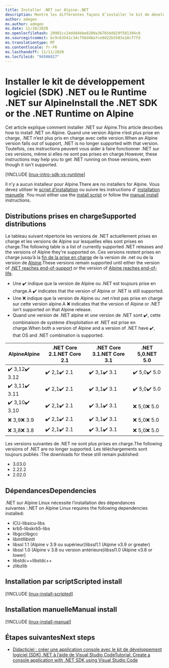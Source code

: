 ```yaml
---
title: Installer .NET sur Alpine-.NET
description: Montre les différentes façons d’installer le kit de développement logiciel (SDK) .NET et le Runtime .NET sur Alpine.
author: adegeo
ms.author: adegeo
ms.date: 11/10/2020
ms.openlocfilehash: 29901cc24ddd4bbe8200a36765ddd29f501394c0
ms.sourcegitcommit: bc9c63541c3dc756d48a7ce9d22b5583a18cf7fd
ms.translationtype: MT
ms.contentlocale: fr-FR
ms.lasthandoff: 11/11/2020
ms.locfileid: "94506817"
---
```

# <a name="install-the-net-sdk-or-the-net-runtime-on-alpine"></a><span data-ttu-id="22367-103">Installer le kit de développement logiciel (SDK) .NET ou le Runtime .NET sur Alpine</span><span class="sxs-lookup"><span data-stu-id="22367-103">Install the .NET SDK or the .NET Runtime on Alpine</span></span>

<span data-ttu-id="22367-104">Cet article explique comment installer .NET sur Alpine.</span><span class="sxs-lookup"><span data-stu-id="22367-104">This article describes how to install .NET on Alpine.</span></span> <span data-ttu-id="22367-105">Quand une version Alpine n’est plus prise en charge, .NET n’est plus pris en charge avec cette version.</span><span class="sxs-lookup"><span data-stu-id="22367-105">When an Alpine version falls out of support, .NET is no longer supported with that version.</span></span> <span data-ttu-id="22367-106">Toutefois, ces instructions peuvent vous aider à faire fonctionner .NET sur ces versions, même si elles ne sont pas prises en charge.</span><span class="sxs-lookup"><span data-stu-id="22367-106">However, these instructions may help you to get .NET running on those versions, even though it isn't supported.</span></span>

[!INCLUDE [linux-intro-sdk-vs-runtime](includes/linux-intro-sdk-vs-runtime.md)]

<span data-ttu-id="22367-107">Il n’y a aucun installeur pour Alpine.</span><span class="sxs-lookup"><span data-stu-id="22367-107">There are no installers for Alpine.</span></span> <span data-ttu-id="22367-108">Vous devez utiliser le [script d’installation](#scripted-install) ou suivre les instructions d' [installation manuelle](#manual-install) .</span><span class="sxs-lookup"><span data-stu-id="22367-108">You must either use the [install script](#scripted-install) or follow the [manual install](#manual-install) instructions.</span></span>

## <a name="supported-distributions"></a><span data-ttu-id="22367-109">Distributions prises en charge</span><span class="sxs-lookup"><span data-stu-id="22367-109">Supported distributions</span></span>

<span data-ttu-id="22367-110">Le tableau suivant répertorie les versions de .NET actuellement prises en charge et les versions de Alpine sur lesquelles elles sont prises en charge.</span><span class="sxs-lookup"><span data-stu-id="22367-110">The following table is a list of currently supported .NET releases and the versions of Alpine they're supported on.</span></span> <span data-ttu-id="22367-111">Ces versions restent prises en charge jusqu’à la [fin de la prise en charge](https://dotnet.microsoft.com/platform/support/policy/dotnet-core) de la version de .net ou de la version de [Alpine](https://wiki.alpinelinux.org/wiki/Alpine_Linux:Releases).</span><span class="sxs-lookup"><span data-stu-id="22367-111">These versions remain supported until either the version of [.NET reaches end-of-support](https://dotnet.microsoft.com/platform/support/policy/dotnet-core) or the version of [Alpine reaches end-of-life](https://wiki.alpinelinux.org/wiki/Alpine_Linux:Releases).</span></span>

- <span data-ttu-id="22367-112">Une ✔️ indique que la version de Alpine ou .NET est toujours prise en charge.</span><span class="sxs-lookup"><span data-stu-id="22367-112">A ✔️ indicates that the version of Alpine or .NET is still supported.</span></span>
- <span data-ttu-id="22367-113">Une ❌ indique que la version de Alpine ou .net n’est pas prise en charge sur cette version alpine.</span><span class="sxs-lookup"><span data-stu-id="22367-113">A ❌ indicates that the version of Alpine or .NET isn't supported on that Alpine release.</span></span>
- <span data-ttu-id="22367-114">Quand une version de .NET alpine et une version de .NET sont ✔️, cette combinaison de système d’exploitation et .NET est prise en charge.</span><span class="sxs-lookup"><span data-stu-id="22367-114">When both a version of Alpine and a version of .NET have ✔️, that OS and .NET combination is supported.</span></span>

| <span data-ttu-id="22367-115">Alpine</span><span class="sxs-lookup"><span data-stu-id="22367-115">Alpine</span></span>  | <span data-ttu-id="22367-116">.NET Core 2.1</span><span class="sxs-lookup"><span data-stu-id="22367-116">.NET Core 2.1</span></span> | <span data-ttu-id="22367-117">.NET Core 3.1</span><span class="sxs-lookup"><span data-stu-id="22367-117">.NET Core 3.1</span></span> | <span data-ttu-id="22367-118">.NET 5,0</span><span class="sxs-lookup"><span data-stu-id="22367-118">.NET 5.0</span></span> |
|-------- |---------------|---------------|----------------|
| <span data-ttu-id="22367-119">✔️ 3,12</span><span class="sxs-lookup"><span data-stu-id="22367-119">✔️ 3.12</span></span> | <span data-ttu-id="22367-120">✔️ 2,1</span><span class="sxs-lookup"><span data-stu-id="22367-120">✔️ 2.1</span></span>        | <span data-ttu-id="22367-121">✔️ 3,1</span><span class="sxs-lookup"><span data-stu-id="22367-121">✔️ 3.1</span></span>        | <span data-ttu-id="22367-122">✔️ 5,0</span><span class="sxs-lookup"><span data-stu-id="22367-122">✔️ 5.0</span></span> |
| <span data-ttu-id="22367-123">✔️ 3,11</span><span class="sxs-lookup"><span data-stu-id="22367-123">✔️ 3.11</span></span> | <span data-ttu-id="22367-124">✔️ 2,1</span><span class="sxs-lookup"><span data-stu-id="22367-124">✔️ 2.1</span></span>        | <span data-ttu-id="22367-125">✔️ 3,1</span><span class="sxs-lookup"><span data-stu-id="22367-125">✔️ 3.1</span></span>        | <span data-ttu-id="22367-126">✔️ 5,0</span><span class="sxs-lookup"><span data-stu-id="22367-126">✔️ 5.0</span></span> |
| <span data-ttu-id="22367-127">✔️ 3,10</span><span class="sxs-lookup"><span data-stu-id="22367-127">✔️ 3.10</span></span> | <span data-ttu-id="22367-128">✔️ 2,1</span><span class="sxs-lookup"><span data-stu-id="22367-128">✔️ 2.1</span></span>        | <span data-ttu-id="22367-129">✔️ 3,1</span><span class="sxs-lookup"><span data-stu-id="22367-129">✔️ 3.1</span></span>        | <span data-ttu-id="22367-130">❌ 5,0</span><span class="sxs-lookup"><span data-stu-id="22367-130">❌ 5.0</span></span> |
| <span data-ttu-id="22367-131">❌ 3,9</span><span class="sxs-lookup"><span data-stu-id="22367-131">❌ 3.9</span></span>  | <span data-ttu-id="22367-132">✔️ 2,1</span><span class="sxs-lookup"><span data-stu-id="22367-132">✔️ 2.1</span></span>        | <span data-ttu-id="22367-133">✔️ 3,1</span><span class="sxs-lookup"><span data-stu-id="22367-133">✔️ 3.1</span></span>        | <span data-ttu-id="22367-134">❌ 5,0</span><span class="sxs-lookup"><span data-stu-id="22367-134">❌ 5.0</span></span> |
| <span data-ttu-id="22367-135">❌ 3,8</span><span class="sxs-lookup"><span data-stu-id="22367-135">❌ 3.8</span></span>  | <span data-ttu-id="22367-136">✔️ 2,1</span><span class="sxs-lookup"><span data-stu-id="22367-136">✔️ 2.1</span></span>        | <span data-ttu-id="22367-137">✔️ 3,1</span><span class="sxs-lookup"><span data-stu-id="22367-137">✔️ 3.1</span></span>        | <span data-ttu-id="22367-138">❌ 5,0</span><span class="sxs-lookup"><span data-stu-id="22367-138">❌ 5.0</span></span> |

<span data-ttu-id="22367-139">Les versions suivantes de .NET ne sont plus prises en charge.</span><span class="sxs-lookup"><span data-stu-id="22367-139">The following versions of .NET are no longer supported.</span></span> <span data-ttu-id="22367-140">Les téléchargements sont toujours publiés :</span><span class="sxs-lookup"><span data-stu-id="22367-140">The downloads for these still remain published:</span></span>

- <span data-ttu-id="22367-141">3.0</span><span class="sxs-lookup"><span data-stu-id="22367-141">3.0</span></span>
- <span data-ttu-id="22367-142">2.2</span><span class="sxs-lookup"><span data-stu-id="22367-142">2.2</span></span>
- <span data-ttu-id="22367-143">2.0</span><span class="sxs-lookup"><span data-stu-id="22367-143">2.0</span></span>

## <a name="dependencies"></a><span data-ttu-id="22367-144">Dépendances</span><span class="sxs-lookup"><span data-stu-id="22367-144">Dependencies</span></span>

<span data-ttu-id="22367-145">.NET sur Alpine Linux nécessite l’installation des dépendances suivantes :</span><span class="sxs-lookup"><span data-stu-id="22367-145">.NET on Alpine Linux requires the following dependencies installed:</span></span>

- <span data-ttu-id="22367-146">ICU-libs</span><span class="sxs-lookup"><span data-stu-id="22367-146">icu-libs</span></span>
- <span data-ttu-id="22367-147">krb5-libs</span><span class="sxs-lookup"><span data-stu-id="22367-147">krb5-libs</span></span>
- <span data-ttu-id="22367-148">libgcc</span><span class="sxs-lookup"><span data-stu-id="22367-148">libgcc</span></span>
- <span data-ttu-id="22367-149">libintl</span><span class="sxs-lookup"><span data-stu-id="22367-149">libintl</span></span>
- <span data-ttu-id="22367-150">libssl 1.1 (Alpine v 3.9 ou supérieur)</span><span class="sxs-lookup"><span data-stu-id="22367-150">libssl1.1 (Alpine v3.9 or greater)</span></span>
- <span data-ttu-id="22367-151">libssl 1.0 (Alpine v 3.8 ou version antérieure)</span><span class="sxs-lookup"><span data-stu-id="22367-151">libssl1.0 (Alpine v3.8 or lower)</span></span>
- <span data-ttu-id="22367-152">libstdc++</span><span class="sxs-lookup"><span data-stu-id="22367-152">libstdc++</span></span>
- <span data-ttu-id="22367-153">zlib</span><span class="sxs-lookup"><span data-stu-id="22367-153">zlib</span></span>

## <a name="scripted-install"></a><span data-ttu-id="22367-154">Installation par script</span><span class="sxs-lookup"><span data-stu-id="22367-154">Scripted install</span></span>

[!INCLUDE [linux-install-scripted](includes/linux-install-scripted.md)]

## <a name="manual-install"></a><span data-ttu-id="22367-155">Installation manuelle</span><span class="sxs-lookup"><span data-stu-id="22367-155">Manual install</span></span>

[!INCLUDE [linux-install-manual](includes/linux-install-manual.md)]

## <a name="next-steps"></a><span data-ttu-id="22367-156">Étapes suivantes</span><span class="sxs-lookup"><span data-stu-id="22367-156">Next steps</span></span>

- [<span data-ttu-id="22367-157">Didacticiel : créer une application console avec le kit de développement logiciel (SDK) .NET à l’aide de Visual Studio Code</span><span class="sxs-lookup"><span data-stu-id="22367-157">Tutorial: Create a console application with .NET SDK using Visual Studio Code</span></span>](../tutorials/with-visual-studio-code.md)
